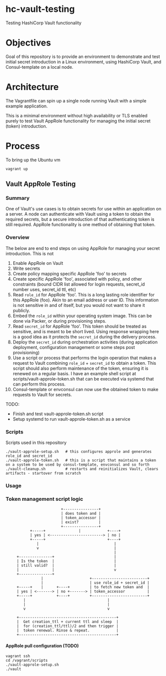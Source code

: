 # hc-vault-testing
Testing HashiCorp Vault functionality

# Objectives

Goal of this repository is to provide an environment to demonstrate and test initial secret introduction in a Linux environment, using HashiCorp Vault, and Consul-template on a local node.

# Architecture
The Vagrantfile can spin up a single node running Vault with a simple example application.

This is a minimal environment without high availability or TLS enabled purely to test Vault AppRole functionality for managing the initial secret (token) introduction.

# Process

To bring up the Ubuntu vm

    vagrant up

## Vault AppRole Testing

### Summary
One of Vault's use cases is to obtain secrets for use within an application on a server. A node can authenticate with Vault using a token to obtain the required secrets, but a secure introduction of that authenticating token is still required. AppRole functionality is one method of obtaining that token.

### Overview

The below are end to end steps on using AppRole for managing your secret introduction. This is not

1. Enable AppRole on Vault
2. Write secrets
3. Create policy mapping specific AppRole 'foo' to secrets
4. Create specific AppRole 'foo', associated with policy, and other constraints (bound CIDR list allowed for login requests, secret_id number uses, secret_id ttl, etc)
5. Read `role_id` for AppRole 'foo'. This is a long lasting role identifier for this AppRole (foo). Akin to an email address or user ID. This information is not sensitive in and of itself, but you would not want to share it publicly.
6. Embed the `role_id` within your operating system image. This can be done via Packer, or during provisioning steps.
7. Read `secret_id` for AppRole 'foo'. This token should be treated as sensitive, and is meant to be short lived. Using response wrapping here is a good idea as it protects the `secret_id` during the delivery process.
8. Deploy the `secret_id` during orchestration activities (during application deployment, configuration management or some steps post provisioning)
9. Use a script or process that performs the login operation that makes a request to Vault combining `role_id` + `secret_id` to obtain a token. This script should also perform maintenance of the token, ensuring it is renewed on a regular basis.  I have an example shell script at scripts/vault-approle-token.sh that can be executed via systemd that can perform this process.
10. Consul-template or envconsul can now use the obtained token to make requests to Vault for secrets.

TODO:
- Finish and test vault-approle-token.sh script
- Setup systemd to run vault-approle-token.sh as a service

### Scripts
Scripts used in this repository

    ./vault-approle-setup.sh   # this configures approle and generates role_id and secret_id
    ./vault-approle-token.sh   # this is a script that maintains a token on a system to be used by consul-template, envconsul and so forth
    ./vault-cleanup.sh         # restarts and reinitializes Vault, clears artifacts - startover from scratch

### Usage


### Token management script logic


```
                         +----------------+
                         | does token and |
                         | token_accessor |
                         | exist?         |
                         +----------------+
           +-----+               |            +----+
           | yes | <------------------------> | no |
           +-----+                            +----+
              |                                  |
              v                                  |
                                                 |
     +---------------+                           |
     | Is the token  |                           |
     | still valid?  |                           |
     |               |                           v
     +---------------+
                |                     +-------------------------+
                |                     | use role_id + secret_id |
     +-----+    |      +----+         | to fetch new token and  |
     | yes | <-------> | no +-------> | token_accessor          |
     +-----+           +----+         +-------------------------+
        |                                     |
        |                                     |
        v                                     v

     +--------------------------------------------+
     |  Get creation_ttl + current ttl and sleep  |
     |  for (creation_ttl/ttl)/2 and then trigger |
     |  token renewal. Rinse & repeat.            |
     +--------------------------------------------+
```

#### AppRole pull configuration (TODO)

    vagrant ssh
    cd /vagrant/scripts
    ./vault-approle-setup.sh
    ./vault
